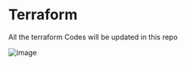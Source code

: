 # Terraform
All the terraform Codes will be updated in this repo

![image](https://user-images.githubusercontent.com/69541646/117408754-04463b00-af2e-11eb-9861-b943fe285caa.png)
